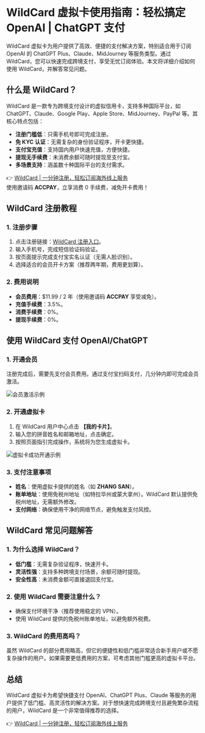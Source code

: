 # WildCard 虚拟卡使用指南：轻松搞定 OpenAI | ChatGPT 支付

WildCard 虚拟卡为用户提供了高效、便捷的支付解决方案，特别适合用于订阅 OpenAI 的 ChatGPT Plus、Claude、MidJourney 等服务类型。通过 WildCard，您可以快速完成跨境支付，享受无忧订阅体验。本文将详细介绍如何使用 WildCard，并解答常见问题。

## 什么是 WildCard？

WildCard 是一款专为跨境支付设计的虚拟信用卡，支持多种国际平台，如 ChatGPT、Claude、Google Play、Apple Store、MidJourney、PayPal 等。其核心特点包括：

- **注册门槛低**：只需手机号即可完成注册。
- **免 KYC 认证**：无需复杂的身份验证程序，开卡更快捷。
- **支付宝充值**：支持国内用户快速充值，方便快捷。
- **提现无手续费**：未消费余额可随时提现至支付宝。
- **多场景支持**：涵盖数十种国际平台的支付需求。

👉 [WildCard | 一分钟注册，轻松订阅海外线上服务](https://bbtdd.com/WildCard)  
使用邀请码 **ACCPAY**，立享消费 0 手续费，减免开卡费用！

## WildCard 注册教程

### 1. 注册步骤
1. 点击注册链接：[WildCard 注册入口](https://bbtdd.com/WildCard)。
2. 输入手机号，完成短信验证码验证。
3. 按页面提示完成支付宝实名认证（无需人脸识别）。
4. 选择适合的会员开卡方案（推荐两年期，费用更划算）。

### 2. 费用说明
- **会员费用**：$11.99 / 2 年（使用邀请码 **ACCPAY** 享受减免）。
- **充值手续费**：3.5%。
- **消费手续费**：0%。
- **提现手续费**：0%。

## 使用 WildCard 支付 OpenAI/ChatGPT

### 1. 开通会员
注册完成后，需要先支付会员费用。通过支付宝扫码支付，几分钟内即可完成会员激活。

![会员激活示例](https://bbtdd.com/img/2425795654662.webp)

### 2. 开通虚拟卡
1. 在 WildCard 用户中心点击 **【我的卡片】**。
2. 输入您的拼音姓名和邮箱地址，点击确定。
3. 按照页面指引完成操作，系统将为您生成虚拟卡。

![虚拟卡成功开通示例](https://bbtdd.com/img/26886192671104.webp)

### 3. 支付注意事项
- **姓名**：使用虚拟卡提供的姓名（如 **ZHANG SAN**）。
- **账单地址**：使用免税州地址（如特拉华州或蒙大拿州）。WildCard 默认提供免税州地址，无需额外修改。
- **支付网络**：确保使用干净的网络节点，避免触发支付风控。

## WildCard 常见问题解答

### 1. 为什么选择 WildCard？
- **低门槛**：无需复杂验证程序，快速开卡。
- **灵活性强**：支持多种跨境支付场景，余额可随时提现。
- **安全性高**：未消费金额可直接退回支付宝。

### 2. 使用 WildCard 需要注意什么？
- 确保支付环境干净（推荐使用稳定的 VPN）。
- 使用 WildCard 提供的免税州账单地址，以避免额外税费。

### 3. WildCard 的费用高吗？
虽然 WildCard 的部分费用略高，但它的便捷性和低门槛非常适合新手用户或不愿复杂操作的用户。如果需要更低费用的方案，可考虑其他门槛更高的虚拟卡平台。

## 总结

WildCard 虚拟卡为希望快捷支付 OpenAI、ChatGPT Plus、Claude 等服务的用户提供了低门槛、高灵活性的解决方案。对于想快速完成跨境支付且避免繁杂流程的用户，WildCard 是一个非常值得推荐的选择。

👉 [WildCard | 一分钟注册，轻松订阅海外线上服务](https://bbtdd.com/WildCard)